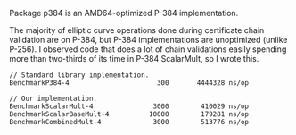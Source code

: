 Package p384 is an AMD64-optimized P-384 implementation.

The majority of elliptic curve operations done during certificate chain
validation are on P-384, but P-384 implementations are unoptimized (unlike
P-256). I observed code that does a lot of chain validations easily spending
more than two-thirds of its time in P-384 ScalarMult, so I wrote this.

```
// Standard library implementation.
BenchmarkP384-4             	     300	   4444328 ns/op

// Our implementation.
BenchmarkScalarMult-4       	    3000	    410029 ns/op
BenchmarkScalarBaseMult-4   	   10000	    179281 ns/op
BenchmarkCombinedMult-4     	    3000	    513776 ns/op
```
